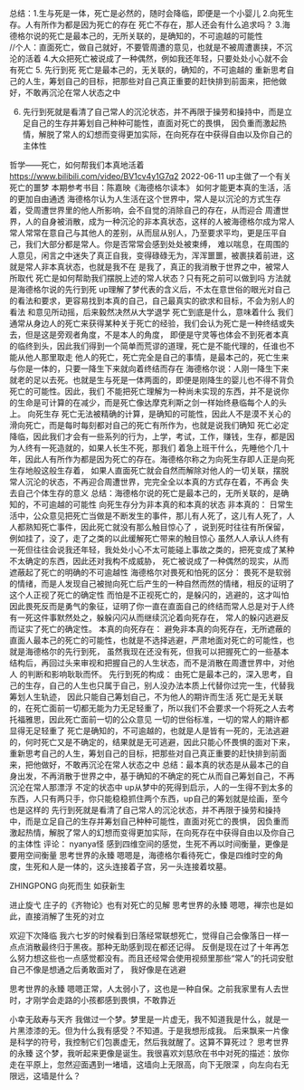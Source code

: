 
总结：1.生与死是一体，死亡是必然的，随时会降临，即便是一个小婴儿
2.向死生存。人有所作为都是因为死亡的存在  死亡不存在，那人还会有什么追求吗？
3.海德格尔说的死亡是最本己的，无所关联的，是确知的，不可逾越的可能性  
  //个人：直面死亡，做自己就好，不要管周遭的意见，也就是不被周遭裹挟，不沉沦的活着
4.大众把死亡被说成了一种偶然，例如我还年轻，只要处处小心就不会有死亡
5. 先行到死
  死亡是最本己的，无关联的，确知的，不可逾越的
  重新思考自己的人生，筹划自己的目标，把那些对自己真正重要的赶快排到前面来，把他做好，不敢再沉沦在常人状态之中
  
6. 先行到死就是看清了自己常人的沉沦状态，并不再限于操劳和操持中，而是立足自己的生存并筹划自己种种可能性，直面对死亡的畏惧，
   因负重而激起热情，解脱了常人的幻想而变得更加实际，在向死存在中获得自由以及你自己的主体性

哲学——死亡，如何帮我们本真地活着
https://www.bilibili.com/video/BV1cv4y1G7q2 2022-06-11
up主做了一个有关死亡的噩梦   本期参考书目：陈嘉映《海德格尔读本》
如何才能更本真的生活，活的更加自由通透
海德格尔认为人生活在这个世界中，常人是以沉沦的方式生存着，受周遭世界里的他人所影响，会不自觉的消除自己的存在，从而迎合
周遭世界，人的自身被消散，成为一种沉沦的非本真状态，这样的人被海德格尔成为常人
常人常常在意自己与其他人的差别，从而屈从别人，乃至要求平均，更是压平自己，我们大部分都是常人。你是否常常会感到处处被束缚，
难以喘息，在周围的人意见，闲言之中迷失了真正自我，变得碌碌无为，浑浑噩噩，被裹挟着前进，这就是常人非本真状态，也就是我不在
 是我了，真正的我消散于世界之中，被常人所取代
死亡是如何帮助我们摆脱上述的常人状态？只有死之前可以做到吗
方法就是海德格尔说的先行到死
up理解了梦代表的含义后，不太在意世俗的眼光对自己的看法和要求，更容易找到本真的自己，自己最真实的欲求和目标，不会为别人的看法
和意见所动摇，后来毅然决然从大学退学
死亡到底是什么，意味着什么
  我们通常从身边人的死亡来获得某种关于死亡的经验，我们会认为死亡是一种终结或失去，但是这是旁观者角度，不是本人的角度，
即便是守灵等也体会不到死者本真的临终到头，因此我们得到一个简单而荒谬的道理，死亡是不能代理的，任谁也不能从他人那里取走
他人的死亡，死亡完全是自己的事情，是最本己的，死亡生来与你是一体的，只要一降生下来就向着终结而存在
海德格尔说：人刚一降生下来就老的足以去死。也就是生与死是一体两面的，即便是刚降生的婴儿也不得不背负死亡的可能性。因此，我们
不能把死亡理解为一种尚未实现的东西，并不是说你的生命是可计算的在减少，而是死亡像达摩克利斯之剑一样始终悬临每个人的头上。
向死生存
死亡无法被精确的计算，是确知的可能性，因此人不是漠不关心的滑向死亡，而是每时每刻都对自己的死亡有所作为，也就是说我们确知
死亡必定降临，因此我们才会有一些系列的行为，上学，考试，工作，赚钱，生存，都是因为人终有一死造就的，如果人长生不死，那我们
着急上班干什么，先睡他个几十年，因此人有所作为都是因为死亡的存在。海德格尔称之为向死生存即人正是向死生存地般这般生存着，
如果人直面死亡就会自然而解除对他人的一切关联，摆脱常人沉沦的状态，不再迎合周遭世界，完完全全以本真的方式存在着，不再会
失去自己个体生存的意义
总结：海德格尔说的死亡是最本己的，无所关联的，是确知的，不可逾越的可能性
向死生存分为非本真的和本真的状态
非本真的：
日常生活中，公众意见把死亡当做是不断发生的事件，那儿有人死了，这儿有人死了，人人都熟知死亡事件，因此死亡就没有那么触目惊心了
，说到死时往往有所保留，例如挂了，没了，走了之类的以此缓解死亡带来的触目惊心
虽然人人承认人终有一死但往往会说我还年轻，我处处小心不太可能碰上事故之类的，把死变成了某种不太确定的东西，因此还对我构不成威胁，
死亡被说成了一种偶然的现实，从而遮蔽起了死亡的明确的不可逾越性
海德格尔对畏死和怕死的区分：
畏死不是软弱的情绪，而是人发现自己被抛向死亡后产生的一种自然而然的情绪，相反的证明了这个人正视了死亡的确定性
而怕是不正视死亡的，是躲闪的，逃避的，这才叫怕
因此畏死反而是勇气的象征，证明了你一直在直面自己的终结而常人总是对于人终有一死这件事默然处之，躲躲闪闪从而继续沉沦着向死存在，
常人的躲闪逃避反而证实了死亡的确定性。
本真的向死存在：
避免非本真的向死存在，无所遮蔽的直面人最本己的死亡的可能性，也就是不选择逃避，严肃地面对死亡的可能性，也就是海德格尔的先行到死，
虽然我现在还没有死，但我可以把握死亡的一些基本结构后，再回过头来审视和把握自己的人生状态，而不是消散在周遭世界中，对他人
的判断和影响耿耿而怀。
先行到死的构成：
由死亡是最本己的，深入思考，自己的生存，自己的人生也只属于自己，别人没办法本质上代替你过完一生，代替我筹划人生轨迹，
因此只能自己筹划自己，不为他人的期许而生活
死亡是无关联的，在死亡面前一切都无能为力无足轻重了，所以我们不会要求一个将死之人去考托福雅思，因此死亡面前一切的公众意见
一切的世俗标准，一切的常人的期许都显得无足轻重了
死亡是确知的，不可逾越的，也就是人是皆有一死的，无法逃避的，何时死亡又是不确定的，结果就是无可逃避，因此只能心怀畏惧的面对下来，
重新思考自己的人生，筹划自己的目标，把那些对自己真正重要的赶快排到前面来，把他做好，不敢再沉沦在常人状态之中
总结：最本真的状态是从最本己的自身出发，不再消散于世界之中，基于确知的不确定的死亡从而自己筹划自己，不再沉沦在常人那漂浮
不定的状态中
up从梦中的死得到启示，人的一生得不到太多的东西，人只有两只手，你只能稳稳抓住两个东西，up自己的筹划就是绘画，至今也是这样的
先行到死就是看清了自己常人的沉沦状态，并不再限于操劳和操持中，而是立足自己的生存并筹划自己种种可能性，直面对死亡的畏惧，
因负重而激起热情，解脱了常人的幻想而变得更加实际，在向死存在中获得自由以及你自己的主体性
评论：
nyanya怪
感到四维空间的感觉，生死不再以时间衡量，更像是要用空间衡量
思考世界的永臻
嗯嗯是，海德格尔看待死亡，像是四维时空的角度，生死和人是一体的，这头连接着子宫，另一头连接着坟墓。

ZHINGPONG
向死而生 如获新生

进止旋弋
庄子的《齐物论》也有对死亡的见解
思考世界的永臻
嗯嗯，禅宗也是如此，直接消解了生死的对立

欢迎下次降临
我六七岁的时候看到日落经常联想死亡，觉得自己会像落日一样一点点消散最终归于黑夜。那种无助感到现在都还记得。
反倒是现在过了十年再怎么努力想这些也一点感觉都没有。而且还经常会使用视频里那些“常人”的托词安慰自己不像是想通之后勇敢面对了，
我好像是在逃避

思考世界的永臻
嗯嗯正常，人太弱小了，这也是一种自保。之前我家里有人去世时，才刚学会走路的小孩都感到畏惧，不敢靠近

小幸无敌寿与天齐
我做过一个梦。梦里是一片虚无，我不知道我是什么，就是一片黑漆漆的无。但为什么我有感受？不知道。于是我想形成我。
后来飘来一片像是科学的符号，我控制它们包裹虚无，然后我就醒了。这算不算死过？
思考世界的永臻
这个梦，我听起来更像是诞生。我很喜欢刘慈欣在书中对死的描述：放你走在平原上，忽然迎面遇到一堵墙，这墙向上无限高，向下无限深
，向左向右无限远，这墙是什么？
